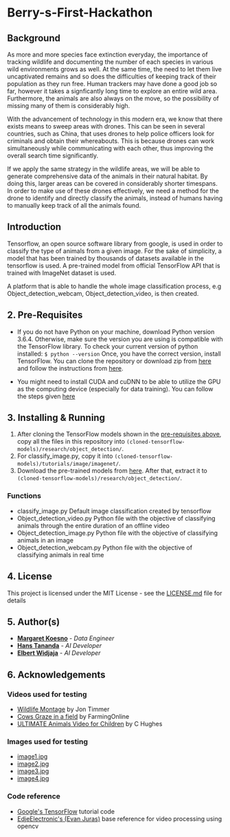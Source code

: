 # Berry-s-First-Hackathon

## Background
As more and more species face extinction everyday, the importance of tracking wildlife and documenting the number of each species in various wild environments grows as well. At the same time, the need to let them live uncaptivated remains and so does the difficulties of keeping track of their population as they run free. Human trackers may have done a good job so far, however it takes a signficantly long time to explore an entire wild area. Furthermore, the animals are also always on the move, so the possibility of missing many of them is considerably high.

With the advancement of technology in this modern era, we know that there exists means to sweep areas with drones. This can be seen in several countries, such as China, that uses drones to help police officers look for criminals and obtain their whereabouts. This is because drones can work simultaneously while communicating with each other, thus improving the overall search time significantly.

If we apply the same strategy in the wildlife areas, we will be able to generate comprehensive data of the animals in their natural habitat. By doing this, larger areas can be covered in considerably shorter timespans. In order to make use of these drones effectively, we need a method for the drone to identify and directly classify the animals, instead of humans having to manually keep track of all the animals found.

## Introduction
Tensorflow, an open source software library from google, is used in order to classify the type of animals from a given image. For the sake of simplicity, a model that has been trained by thousands of datasets available in the tensorflow is used.
A pre-trained model from official TensorFlow API that is trained with ImageNet dataset is used.

A platform that is able to handle the whole image classification process, e.g Object_detection_webcam, Object_detection_video, is then created.


## 2. Pre-Requisites
* If you do not have Python on your machine, download Python version 3.6.4. Otherwise, make sure the version you are using is compatible with the TensorFlow library. To check your current version of python installed:
```$ python --version```
Once, you have the correct version, install TensorFlow. You can clone the repository or download zip from [here](https://github.com/tensorflow/models) and follow the instructions from [here](https://github.com/tensorflow/models/blob/master/research/object_detection/g3doc/installation.md).

* You might need to install CUDA and cuDNN to be able to utilize the GPU as the computing device (especially for data training). You can follow the steps given [here](https://docs.nvidia.com/deeplearning/sdk/cudnn-install/index.htm)


## 3. Installing & Running

1. After cloning the TensorFlow models shown in the [pre-requisites above](#2.-pre-requisites), copy all the files in this repository into `(cloned-tensorflow-models)/research/object_detection/`. 
2. For classify_image.py, copy it into  `(cloned-tensorflow-models)/tutorials/image/imagenet/`.
3. Download the pre-trained models from [here](http://download.tensorflow.org/models/object_detection/ssd_mobilenet_v2_coco_2018_03_29.tar.gz). After that, extract it to `(cloned-tensorflow-models)/research/object_detection/`. 

### Functions
* classify_image.py
    Default image classification created by tensorflow
* Object_detection_video.py
    Python file with the objective of classifying animals through the entire duration of an offline video
* Object_detection_image.py
    Python file with the objective of classifying animals in an image
* Object_detection_webcam.py
    Python file with the objective of classifying animals in real time

## 4. License
This project is licensed under the MIT License - see the [LICENSE.md](LICENSE.md) file for details

## 5. Author(s)
* [**Margaret Koesno**](https://github.com/maggiekoesno) - *Data Engineer*
* [**Hans Tananda**](https://github.com/hanstananda) - *AI Developer*
* [**Elbert Widjaja**](https://github.com/elbert-widjaja) - *AI Developer*

## 6. Acknowledgements

### Videos used for testing
* [Wildlife Montage](https://www.youtube.com/watch?v=GDUnGr6Ril0) by Jon Timmer
* [Cows Graze in a field](https://www.youtube.com/watch?v=fQHt1W2togc) by FarmingOnline
* [ULTIMATE Animals Video for Children](https://www.youtube.com/watch?v=bLJw9yPusak) by C Hughes

### Images used for testing
* [image1.jpg](https://commons.wikimedia.org/wiki/File:Baegle_dwa.jpg)
* [image2.jpg](https://www.nps.gov/articles/images/Image-w-cred-cap_-1200w-_-Brown-Bear-page_-brown-bear-in-fog_2_1.jpg?maxwidth=1200&maxheight=1200&autorotate=false)
* [image3.jpg](https://thenypost.files.wordpress.com/2018/02/man-eaten-by-lions.jpg?quality=90&strip=all)
* [image4.jpg](https://straightfromthehorsesmouth2you.files.wordpress.com/2011/10/sorrel-horse.jpg)

### Code reference
* [Google's TensorFlow](https://github.com/tensorflow/models) tutorial code
* [EdjeElectronic's (Evan Juras)](https://github.com/EdjeElectronics/TensorFlow-Object-Detection-API-Tutorial-Train-Multiple-Objects-Windows-10) base reference for video processing using opencv

